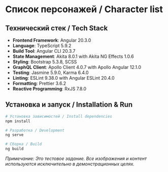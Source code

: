# Список персонажей / Character list

## Технический стек / Tech Stack

- **Frontend Framework**: Angular 20.3.0
- **Language**: TypeScript 5.9.2
- **Build Tool**: Angular CLI 20.3.7
- **State Management**: Akita 8.0.1 with Akita NG Effects 1.0.6
- **Styling**: Bootstrap 5.3.8, SCSS
- **GraphQL Client**: Apollo Client 4.0.7 with Apollo Angular 12.1.0
- **Testing**: Jasmine 5.9.0, Karma 6.4.0
- **Linting**: ESLint 9.38.0 with Angular ESLint 20.4.0
- **Formatting**: Prettier 3.6.2
- **Reactive Programming**: RxJS 7.8.0

## Установка и запуск / Installation & Run

```bash
# Установка зависимостей / Install dependencies
npm install

# Разработка / Development
ng serve

# Сборка / Build
ng build
```

_Примечание: Это тестовое задание. Все изображения и контент используются исключительно в демонстрационных целях._
